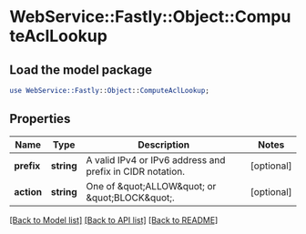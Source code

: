 # WebService::Fastly::Object::ComputeAclLookup

## Load the model package
```perl
use WebService::Fastly::Object::ComputeAclLookup;
```

## Properties
Name | Type | Description | Notes
------------ | ------------- | ------------- | -------------
**prefix** | **string** | A valid IPv4 or IPv6 address and prefix in CIDR notation. | [optional] 
**action** | **string** | One of \&quot;ALLOW\&quot; or \&quot;BLOCK\&quot;. | [optional] 

[[Back to Model list]](../README.md#documentation-for-models) [[Back to API list]](../README.md#documentation-for-api-endpoints) [[Back to README]](../README.md)


